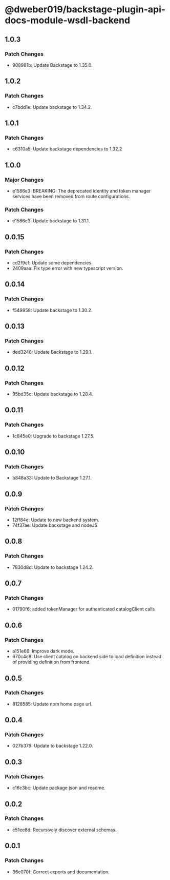 # @dweber019/backstage-plugin-api-docs-module-wsdl-backend

## 1.0.3

### Patch Changes

- 908981b: Update Backstage to 1.35.0.

## 1.0.2

### Patch Changes

- c7bdd1e: Update backstage to 1.34.2.

## 1.0.1

### Patch Changes

- c6310a5: Update backstage dependencies to 1.32.2

## 1.0.0

### Major Changes

- e1586e3: BREAKING: The deprecated identity and token manager services have been removed from route configurations.

### Patch Changes

- e1586e3: Update backstage to 1.31.1.

## 0.0.15

### Patch Changes

- cd2f9cf: Update some dependencies.
- 2409aaa: Fix type error with new typescript version.

## 0.0.14

### Patch Changes

- f549958: Update backstage to 1.30.2.

## 0.0.13

### Patch Changes

- ded3248: Update Backstage to 1.29.1.

## 0.0.12

### Patch Changes

- 95bd35c: Update backstage to 1.28.4.

## 0.0.11

### Patch Changes

- 1c845e0: Upgrade to backstage 1.27.5.

## 0.0.10

### Patch Changes

- b848a33: Update to Backstage 1.27.1.

## 0.0.9

### Patch Changes

- 12ff84e: Update to new backend system.
- 74f37ae: Update backstage and nodeJS

## 0.0.8

### Patch Changes

- 7830d8d: Update to backstage 1.24.2.

## 0.0.7

### Patch Changes

- 01790f6: added tokenManager for authenticated catalogClient calls

## 0.0.6

### Patch Changes

- a151e66: Improve dark mode.
- 670c4c8: Use client catalog on backend side to load definition instead of providing definition from frontend.

## 0.0.5

### Patch Changes

- 8128585: Update npm home page url.

## 0.0.4

### Patch Changes

- 027b379: Update to backstage 1.22.0.

## 0.0.3

### Patch Changes

- c16c3bc: Update package json and readme.

## 0.0.2

### Patch Changes

- c51ee8d: Recursively discover external schemas.

## 0.0.1

### Patch Changes

- 36e070f: Correct exports and documentation.
